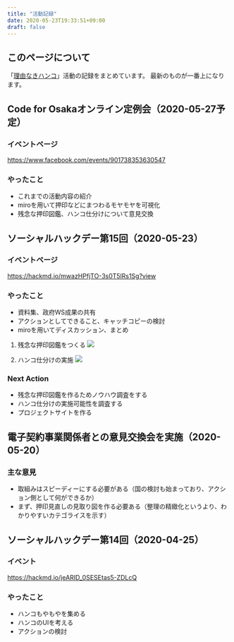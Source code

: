 ```yaml
---
title: "活動記録"
date: 2020-05-23T19:33:51+09:00
draft: false
---
```

## このページについて
「[理由なきハンコ](https://stamping.code4japan.org/)」活動の記録をまとめています。
最新のものが一番上になります。

## Code for Osakaオンライン定例会（2020-05-27予定）
### イベントページ
https://www.facebook.com/events/901738353630547
### やったこと
- これまでの活動内容の紹介
- miroを用いて押印などにまつわるモヤモヤを可視化
- 残念な押印図鑑、ハンコ仕分けについて意見交換

## ソーシャルハックデー第15回（2020-05-23）
### イベントページ
https://hackmd.io/mwazHPfjTO-3s0T5lRs1Sg?view
### やったこと
- 資料集、政府WS成果の共有
- アクションとしてできること、キャッチコピーの検討
- miroを用いてディスカッション、まとめ
1. 残念な押印図鑑をつくる
![](https://i.imgur.com/1lu4C8i.jpg)

2. ハンコ仕分けの実施
![](https://i.imgur.com/6sRhOv7.jpg)


### Next Action
- 残念な押印図鑑を作るためノウハウ調査をする
- ハンコ仕分けの実施可能性を調査する
- プロジェクトサイトを作る

## 電子契約事業関係者との意見交換会を実施（2020-05-20）
### 主な意見
- 取組みはスピーディーにする必要がある（国の検討も始まっており、アクション側として何ができるか）
- まず、押印見直しの見取り図を作る必要ある（整理の精緻化というより、わかりやすいカテゴライスを示す）

## ソーシャルハックデー第14回（2020-04-25）
### イベント
https://hackmd.io/jeARID_0SESEtas5-ZDLcQ
### やったこと
- ハンコもやもやを集める
- ハンコのUIを考える
- アクションの検討


